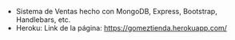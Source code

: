 - Sistema de Ventas hecho con MongoDB, Express, Bootstrap, Handlebars, etc.
- Heroku: Link de la página: https://gomeztienda.herokuapp.com/
